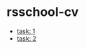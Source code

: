 # rsschool-cv
- [task: 1](https://frankie989.github.io/rsschool-cv/cv)
- [task: 2](https://frankie989.github.io/rsschool-cv/)

